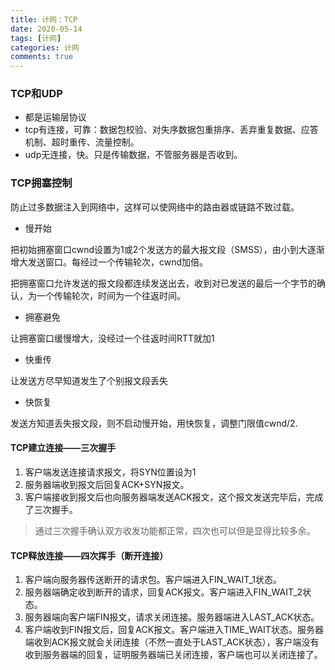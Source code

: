 ```yaml
---
title: 计网：TCP
date: 2020-05-14
tags: [计网]
categories: 计网
comments: true
---
```



### TCP和UDP
- 都是运输层协议
- tcp有连接，可靠：数据包校验、对失序数据包重排序、丢弃重复数据、应答机制、超时重传、流量控制。
- udp无连接，快。只是传输数据，不管服务器是否收到。

### TCP拥塞控制
防止过多数据注入到网络中，这样可以使网络中的路由器或链路不致过载。
- 慢开始

把初始拥塞窗口cwnd设置为1或2个发送方的最大报文段（SMSS），由小到大逐渐增大发送窗口。每经过一个传输轮次，cwnd加倍。

把拥塞窗口允许发送的报文段都连续发送出去，收到对已发送的最后一个字节的确认，为一个传输轮次，时间为一个往返时间。

- 拥塞避免

让拥塞窗口缓慢增大，没经过一个往返时间RTT就加1

- 快重传

让发送方尽早知道发生了个别报文段丢失

- 快恢复

发送方知道丢失报文段，则不启动慢开始，用快恢复，调整门限值cwnd/2.

#### TCP建立连接——三次握手
1. 客户端发送连接请求报文，将SYN位置设为1
2. 服务器端收到报文后回复ACK+SYN报文。
3. 客户端接收到报文后也向服务器端发送ACK报文，这个报文发送完毕后，完成了三次握手。
> 通过三次握手确认双方收发功能都正常，四次也可以但是显得比较多余。

#### TCP释放连接——四次挥手（断开连接）
1. 客户端向服务器传送断开的请求包。客户端进入FIN_WAIT_1状态。
2. 服务器端确定收到断开的请求，回复ACK报文。客户端进入FIN_WAIT_2状态。
3. 服务器端向客户端FIN报文，请求关闭连接。服务器端进入LAST_ACK状态。
4. 客户端收到FIN报文后，回复ACK报文。客户端进入TIME_WAIT状态。服务器端收到ACK报文就会关闭连接（不然一直处于LAST_ACK状态），客户端没有收到服务器端的回复，证明服务器端已关闭连接，客户端也可以关闭连接了。
